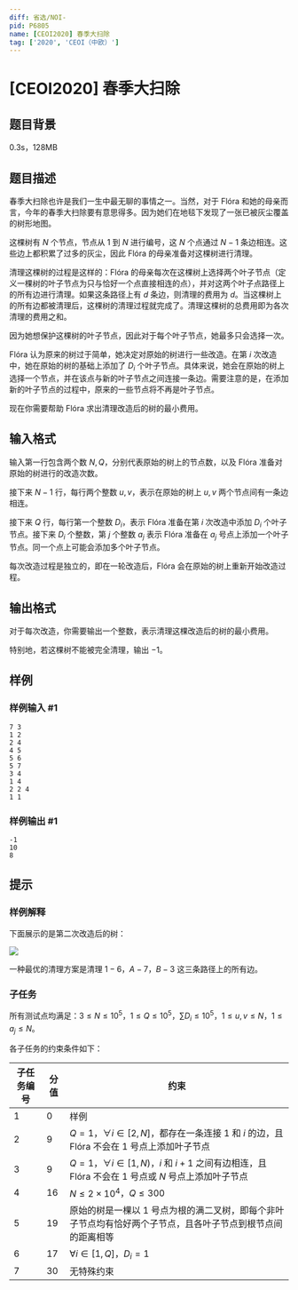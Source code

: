 ```yaml
---
diff: 省选/NOI-
pid: P6805
name: [CEOI2020] 春季大扫除
tag: ['2020', 'CEOI（中欧）']
---
```

# [CEOI2020] 春季大扫除
## 题目背景

0.3s，128MB
## 题目描述

春季大扫除也许是我们一生中最无聊的事情之一。当然，对于 Flóra 和她的母亲而言，今年的春季大扫除要有意思得多。因为她们在地毯下发现了一张已被灰尘覆盖的树形地图。

这棵树有 $N$ 个节点，节点从 $1$ 到 $N$ 进行编号，这 $N$ 个点通过 $N-1$ 条边相连。这些边上都积累了过多的灰尘，因此 Flóra 的母亲准备对这棵树进行清理。

清理这棵树的过程是这样的：Flóra 的母亲每次在这棵树上选择两个叶子节点（定义一棵树的叶子节点为只与恰好一个点直接相连的点），并对这两个叶子点路径上的所有边进行清理。如果这条路径上有 $d$ 条边，则清理的费用为 $d$。当这棵树上的所有边都被清理后，这棵树的清理过程就完成了。清理这棵树的总费用即为各次清理的费用之和。

因为她想保护这棵树的叶子节点，因此对于每个叶子节点，她最多只会选择一次。

Flóra 认为原来的树过于简单，她决定对原始的树进行一些改造。在第 $i$ 次改造中，她在原始的树的基础上添加了 $D_i$ 个叶子节点。具体来说，她会在原始的树上选择一个节点，并在该点与新的叶子节点之间连接一条边。需要注意的是，在添加新的叶子节点的过程中，原来的一些节点将不再是叶子节点。

现在你需要帮助 Flóra 求出清理改造后的树的最小费用。
## 输入格式

输入第一行包含两个数 $N,Q$，分别代表原始的树上的节点数，以及 Flóra 准备对原始的树进行的改造次数。

接下来 $N-1$ 行，每行两个整数 $u,v$，表示在原始的树上 $u,v$ 两个节点间有一条边相连。

接下来 $Q$ 行，每行第一个整数 $D_i$，表示 Flóra 准备在第 $i$ 次改造中添加 $D_i$ 个叶子节点。接下来 $D_i$ 个整数，第 $j$ 个整数 $a_j$ 表示 Flóra 准备在 $a_j$ 号点上添加一个叶子节点。同一个点上可能会添加多个叶子节点。

每次改造过程是独立的，即在一轮改造后，Flóra 会在原始的树上重新开始改造过程。
## 输出格式

对于每次改造，你需要输出一个整数，表示清理这棵改造后的树的最小费用。

特别地，若这棵树不能被完全清理，输出 $-1$。
## 样例

### 样例输入 #1
```
7 3
1 2
2 4
4 5
5 6
5 7
3 4
1 4
2 2 4
1 1
```
### 样例输出 #1
```
-1
10
8
```
## 提示

### 样例解释

下面展示的是第二次改造后的树：

![](https://cdn.luogu.com.cn/upload/image_hosting/9rj8iovq.png)

一种最优的清理方案是清理 $1-6$，$A-7$，$B-3$ 这三条路径上的所有边。

### 子任务

所有测试点均满足：$3 \leq N \leq 10^5$，$1 \leq Q \leq 10^5$，$\sum D_i \leq 10^5$，$1 \leq u,v \leq N$，$1 \leq a_j \leq N$。

各子任务的约束条件如下：

| 子任务编号 | 分值 | 约束                                                         |
| ---------- | ---- | ------------------------------------------------------------ |
| $1$        | $0$  | 样例                                                         |
| $2$        | $9$  | $Q=1$，$\forall i \in [2,N]$，都存在一条连接 $1$ 和 $i$ 的边，且 Flóra 不会在 $1$ 号点上添加叶子节点 |
| $3$        | $9$  | $Q=1$，$\forall i \in [1,N)$，$i$ 和 $i+1$ 之间有边相连，且 Flóra 不会在 $1$ 号点或 $N$ 号点上添加叶子节点 |
| $4$        | $16$ | $N \leq 2 \times 10^4$，$Q \leq 300$                         |
| $5$        | $19$ | 原始的树是一棵以 $1$ 号点为根的满二叉树，即每个非叶子节点均有恰好两个子节点，且各叶子节点到根节点间的距离相等 |
| $6$        | $17$ | $\forall i \in [1,Q]$，$D_i=1$                               |
| $7$        | $30$ | 无特殊约束                                                   |
